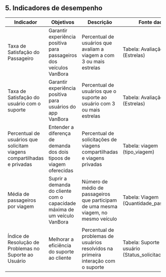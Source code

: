 ## 5. Indicadores de desempenho


| **Indicador** | **Objetivos** | **Descrição** | **Fonte dados** | **Perspectiva** |
| ---           | ---           | ---           | ---             | ---             |
|Taxa de Satisfação do Passageiro|Garantir experiência positiva para passageiros dos veículos VanBora|Percentual de usuários que avaliam a viagem a com 3 ou mais estrelas|Tabela: Avaliação corrida (Estrelas)|Cliente e equipe|
|Taxa de Satisfação do usuário com o suporte|Garantir experiência positiva para usuários do app VanBora|Percentual de usuários que o suporte ao usuário com 3 ou mais estrelas|Tabela: Avaliação Suporte (Estrelas)|Cliente e equipe|
|Percentual de usuários que solicitam viagens compartilhadas e privadas|Entender a diferença de demanda dos dois tipoos de viagem oferecidas|Percentual de solicitações de viagens compartilhadas e viagens privadas|Tabela: viagem (tipo_viagem)|Equipe|
|Média de passageiros por viagem|Suprir a demanda do cliente com o capacidade máxima de um veículo VanBora |Número de médio de passageiros que participam de uma mesma viagem, no mesmo veículo|Tabela: Viagem (Quantidade_passageiros)|Equipe |
|Índice de Resolução de Problemas no Suporte ao Usuário|Melhorar a eficiência do suporte ao cliente|Percentual de problemas de usuários resolvidos na primeira interação com o suporte|Tabela: Suporte ao usuário (Status_solicitacao)|Cliente e equipe|
